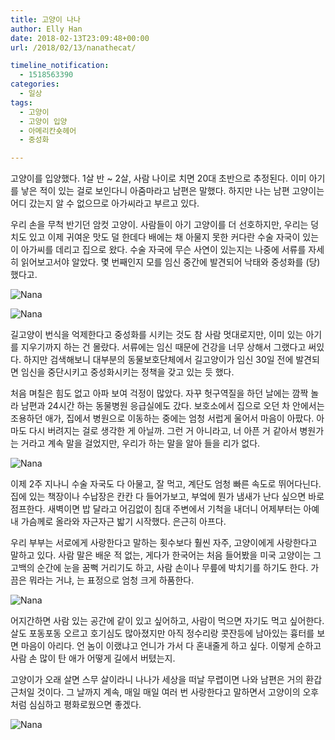```yaml
---
title: 고양이 나나
author: Elly Han
date: 2018-02-13T23:09:48+00:00
url: /2018/02/13/nanathecat/

timeline_notification:
  - 1518563390
categories:
  - 일상
tags:
  - 고양이
  - 고양이 입양
  - 아메리칸숏헤어
  - 중성화

---
```

고양이를 입양했다. 1살 반 ~ 2살, 사람 나이로 치면 20대 초반으로 추정된다. 이미 아기를 낳은 적이 있는 걸로 보인다니 아줌마라고 남편은 말했다. 하지만 나는 남편 고양이는 어디 갔는지 알 수 없으므로 아가씨라고 부르고 있다.

우리 손을 무척 반기던 암컷 고양이. 사람들이 아기 고양이를 더 선호하지만, 우리는 덩치도 있고 이제 귀여운 맛도 덜 한데다 배에는 채 아물지 못한 커다란 수술 자국이 있는 이 아가씨를 데리고 집으로 왔다. 수술 자국에 무슨 사연이 있는지는 나중에 서류를 자세히 읽어보고서야 알았다. 몇 번째인지 모를 임신 중간에 발견되어 낙태와 중성화를 (당)했다고.

![Nana](/images/2018/02/img_4839.jpg)

![Nana](/images/2018/02/img_4837.jpg)

길고양이 번식을 억제한다고 중성화를 시키는 것도 참 사람 멋대로지만, 이미 있는 아기를 지우기까지 하는 건 몰랐다. 서류에는 임신 때문에 건강을 너무 상해서 그랬다고 써있다. 하지만 검색해보니 대부분의 동물보호단체에서 길고양이가 임신 30일 전에 발견되면 임신을 중단시키고 중성화시키는 정책을 갖고 있는 듯 했다.

처음 며칠은 힘도 없고 아파 보여 걱정이 많았다. 자꾸 헛구역질을 하던 날에는 깜짝 놀라 남편과 24시간 하는 동물병원 응급실에도 갔다. 보호소에서 집으로 오던 차 안에서는 조용하던 애가, 집에서 병원으로 이동하는 중에는 엄청 서럽게 울어서 마음이 아팠다. 아마도 다시 버려지는 걸로 생각한 게 아닐까. 그런 거 아니라고, 너 아픈 거 같아서 병원가는 거라고 계속 말을 걸었지만, 우리가 하는 말을 알아 들을 리가 없다.

![Nana](/images/2018/02/img_4816.jpg)

이제 2주 지나니 수술 자국도 다 아물고, 잘 먹고, 계단도 엄청 빠른 속도로 뛰어다닌다. 집에 있는 책장이나 수납장은 칸칸 다 들어가보고, 부엌에 뭔가 냄새가 난다 싶으면 바로 점프한다. 새벽이면 밥 달라고 어김없이 침대 주변에서 기척을 내더니 어제부터는 아예 내 가슴께로 올라와 자근자근 밟기 시작했다. 은근히 아프다.

우리 부부는 서로에게 사랑한다고 말하는 횟수보다 훨씬 자주, 고양이에게 사랑한다고 말하고 있다. 사람 말은 배운 적 없는, 게다가 한국어는 처음 들어봤을 미국 고양이는 그 고백의 순간에 눈을 꿈뻑 거리기도 하고, 사람 손이나 무릎에 박치기를 하기도 한다. 가끔은 뭐라는 거냐, 는 표정으로 엄청 크게 하품한다.

![Nana](/images/2018/02/img_4818.jpg)

어지간하면 사람 있는 공간에 같이 있고 싶어하고, 사람이 먹으면 자기도 먹고 싶어한다. 살도 포동포동 오르고 호기심도 많아졌지만 아직 정수리랑 콧잔등에 남아있는 흉터를 보면 마음이 아리다. 언 놈이 이랬냐고 언니가 가서 다 혼내줄게 하고 싶다. 이렇게 순하고 사람 손 많이 탄 애가 어떻게 길에서 버텼는지.

고양이가 오래 살면 스무 살이라니 나나가 세상을 떠날 무렵이면 나와 남편은 거의 환갑 근처일 것이다. 그 날까지 계속, 매일 매일 여러 번 사랑한다고 말하면서 고양이의 오후처럼 심심하고 평화로웠으면 좋겠다.

![Nana](/images/2018/02/img_4800.jpg)